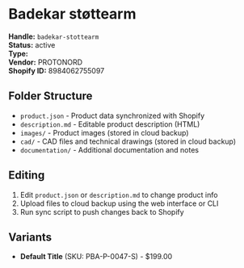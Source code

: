 # Badekar støttearm

**Handle:** `badekar-stottearm`  
**Status:** active  
**Type:**   
**Vendor:** PROTONORD  
**Shopify ID:** 8984062755097  

## Folder Structure

- `product.json` - Product data synchronized with Shopify
- `description.md` - Editable product description (HTML)
- `images/` - Product images (stored in cloud backup)
- `cad/` - CAD files and technical drawings (stored in cloud backup)
- `documentation/` - Additional documentation and notes

## Editing

1. Edit `product.json` or `description.md` to change product info
2. Upload files to cloud backup using the web interface or CLI
3. Run sync script to push changes back to Shopify

## Variants

- **Default Title** (SKU: PBA-P-0047-S) - $199.00
